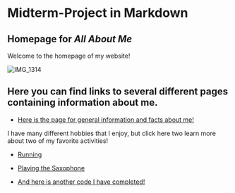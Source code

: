 # Midterm-Project in Markdown
## Homepage for *All About Me*

Welcome to the homepage of my website! 

![IMG_1314](https://user-images.githubusercontent.com/89350569/138539772-aa226c65-9fae-41f3-939e-eae141babfe7.jpg)

## Here you can find links to several different pages containing information about me.
 
- [Here is the page for general information and facts about me!](https://github.com/cgreenlee21/markup-page1.git)

I have many different hobbies that I enjoy, but click here two learn more about two of my favorite activities!

- [Running](https://github.com/cgreenlee21/Markup-page-Running.git)
- [Playing the Saxophone](https://github.com/cgreenlee21/Markup-page-saxophone.git)

- [And here is another code I have completed!]()

